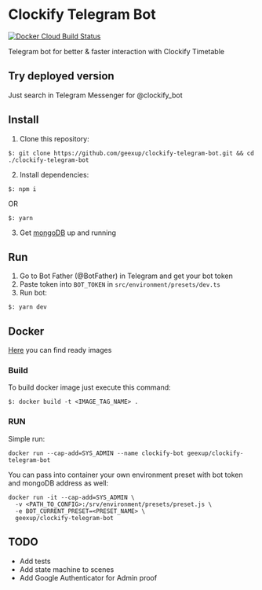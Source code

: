 # Clockify Telegram Bot
[![Docker Cloud Build Status](https://img.shields.io/docker/cloud/build/geexup/clockify-telegram-bot.svg)](https://hub.docker.com/r/geexup/clockify-telegram-bot)

Telegram bot for better & faster interaction with Clockify Timetable

## Try deployed version
Just search in Telegram Messenger for @clockify_bot

## Install
1. Clone this repository:
```
$: git clone https://github.com/geexup/clockify-telegram-bot.git && cd ./clockify-telegram-bot
```

2. Install dependencies:
```
$: npm i
```
OR
```
$: yarn
```

3. Get [mongoDB](https://www.mongodb.com/) up and running

## Run
1. Go to Bot Father (@BotFather) in Telegram and get your bot token
2. Paste token into `BOT_TOKEN` in `src/environment/presets/dev.ts`
3. Run bot:
```
$: yarn dev
```

## Docker
[Here](https://hub.docker.com/r/geexup/clockify-telegram-bot) you can find ready images

### Build
To build docker image just execute this command:
```
$: docker build -t <IMAGE_TAG_NAME> .
```

### RUN

Simple run:
```
docker run --cap-add=SYS_ADMIN --name clockify-bot geexup/clockify-telegram-bot
```

You can pass into container your own environment preset with bot token and mongoDB address as well:
```
docker run -it --cap-add=SYS_ADMIN \
  -v <PATH_TO_CONFIG>:/srv/environment/presets/preset.js \
  -e BOT_CURRENT_PRESET=<PRESET_NAME> \
  geexup/clockify-telegram-bot
```

## TODO
- Add tests
- Add state machine to scenes
- Add Google Authenticator for Admin proof
